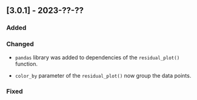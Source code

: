 ## [3.0.1] - 2023-??-??

### Added

### Changed

- `pandas` library was added to dependencies of the `residual_plot()` function.

- `color_by` parameter of the `residual_plot()` now group the data points.

### Fixed
